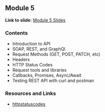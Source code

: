 ## Module 5
**Link to slide:** [Module 5 Slides][1]

### Contents
- Introduction to API
- SOAP, REST, and GraphQl
- Request Methods (GET, POST, PATCH, etc)
- Headers
- HTTP Status Codes
- Request tools and libraries
- Callbacks, Promises, Async/Await
- Testing REST API with curl and postman


### Resources and Links
- [httpstatuscodes][2]

[1]: https://app.ludus.one/f8072efe-3099-4bec-9cf1-90f81b8dcfea#1
[2]: https://httpstatuses.com
